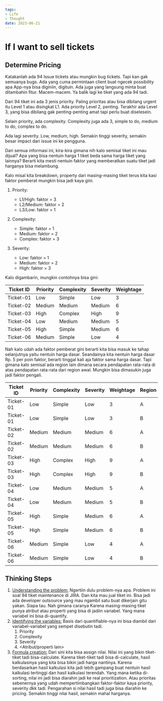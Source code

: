 ```yaml
---
tags:
- Life
- Thought
date: 2023-06-21
---
```


# If I want to sell tickets

## Determine Pricing

Katakanlah ada 94 Issue tickets atau mungkin bug tickets. Tapi kan gak semuanya bugs. Ada yang cuma permintaan client buat ngecek possibility apa App-nya bisa diginiin, digituin. Ada juga yang langsung minta buat ditambahin fitur. Macem-macem. Ya balik lagi ke tiket yang ada 94 tadi.

Dari 94 tiket ini ada 3 jenis priority. Paling prioritas atau bisa dibilang urgent itu Level 1 atau disingkat L1. Ada priority Level 2, penting. Terakhir ada Level 3, yang bisa dibilang gak penting-penting amat tapi perlu buat diselesein.

Selain priority, ada complexity. Complexity juga ada 3, simple to do, medium to do, complex to do.

Ada lagi severity. Low, medium, high. Semakin tinggi severity, semakin besar impact dari issue ini ke pengguna.

Dari semua informasi ini, kira-kira gimana nih kalo semisal tiket ini mau dijual? Apa yang bisa nentuin harga 1 tiket beda sama harga tiket yang lainnya? Berarti kita mesti nentuin faktor yang memberatkan suatu tiket jadi harganya bisa melambung.

Kalo misal kita breakdown, property dari masing-masing tiket terus kita kasi faktor pemberat mungkin bisa jadi kaya gini.

1. Priority:
    - L1/High: faktor = 3
    - L2/Medium: faktor = 2
    - L3/Low: faktor = 1

2. Complexity:
    - Simple: faktor = 1
    - Medium: faktor = 2
    - Complex: faktor = 3

3. Severity:
    - Low: faktor = 1
    - Medium: faktor = 2
    - High: faktor = 3

Kalo digambarin, mungkin contohnya bisa gini:

| Ticket ID | Priority | Complexity | Severity | Weightage |
|-----------|----------|------------|----------|-----------|
| Ticket-01 | Low      | Simple     | Low      | 3         |
| Ticket-02 | Medium   | Medium     | Medium   | 6         |
| Ticket-03 | High     | Complex    | High     | 9         |
| Ticket-04 | Low      | Medium     | Medium   | 5         |
| Ticket-05 | High     | Simple     | Medium   | 6         |
| Ticket-06 | Medium   | Simple     | Low      | 4         |

Nah kalo udah ada faktor pemberat gini berarti kita bisa masuk ke tahap selanjutnya yaitu nentuin harga dasar. Seandainya kita nentuin harga dasar Rp. 5 per poin faktor, berarti tinggal kali aja faktor sama harga dasar. Tapi gimana kalo semisal ada region lain dimana secara pendapatan rata-rata di atas pendapatan rata-rata dari region awal. Mungkin bisa dimasukin juga jadi faktor pengali.

| Ticket ID | Priority | Complexity | Severity | Weightage | Region | Regional Weight | Price    |
|-----------|----------|------------|----------|-----------|--------|-----------------|----------|
| Ticket-01 | Low      | Simple     | Low      | 3         | A      | 1               | Rp. 15   |
| Ticket-01 | Low      | Simple     | Low      | 3         | B      | 1.5             | Rp. 22.5 |
| Ticket-02 | Medium   | Medium     | Medium   | 6         | A      | 1               | Rp. 30   |
| Ticket-02 | Medium   | Medium     | Medium   | 6         | B      | 1.5             | Rp. 45   |
| Ticket-03 | High     | Complex    | High     | 9         | A      | 1               | Rp. 45   |
| Ticket-03 | High     | Complex    | High     | 9         | B      | 1.5             | Rp. 67.5 |
| Ticket-04 | Low      | Medium     | Medium   | 5         | A      | 1               | Rp. 25   |
| Ticket-04 | Low      | Medium     | Medium   | 5         | B      | 1.5             | Rp. 37.5 |
| Ticket-05 | High     | Simple     | Medium   | 6         | A      | 1               | Rp. 30   |
| Ticket-05 | High     | Simple     | Medium   | 6         | B      | 1.5             | Rp. 45   |
| Ticket-06 | Medium   | Simple     | Low      | 4         | A      | 1               | Rp. 20   |
| Ticket-06 | Medium   | Simple     | Low      | 4         | B      | 1.5             | Rp. 30   |



## Thinking Steps

1. <ins>Understanding the problem:</ins> Ngertiin dulu problem-nya apa. Problem ini soal 94 tiket maintenance di JIRA. Dan kita mau jual tiket ini. Bisa jadi ada developer outsource yang mau ngambil satu buat dikerjain gitu yakan. Siapa tau. Nah gimana caranya Karena masing-masing tiket punya atribut atau properti yang bisa di jadiin variabel. Yang mana variabel ini bisa di-quantify.
2. <ins>Identifying the variables:</ins> Basis dari quantifiable-nya ini bisa diambil dari variabel-variabel yang sempet disebutin tadi.
   1. Priority
   2. Complexity
   3. Severity
   4. \<Atribut/properti lain\>
3. <ins>Formula creation:</ins> Dari sini kita bisa assign nilai. Nilai ini yang bikin tiket-tiket tadi bisa-calculate. Karena tiket-tiket tadi bisa di-calculate, hasil kalkulasinya yang kita bisa bikin jadi harga nantinya. Karena berdasarkan hasil kalkulasi kita jadi lebih gampang buat nentuin hasil kalkulasi tertinggi dan hasil kalkulasi terendah. Yang mana ketika di-sorting, nilai ini jadi bisa diarahin jadi ke real prioritization. Atau prioritas sebenernya yang udah mempertimbangkan faktor-faktor kaya priority, severity dkk tadi. Pengarahan si nilai hasil tadi juga bisa diarahin ke pricing. Semakin tinggi nilai hasil, semakin mahal harganya.
